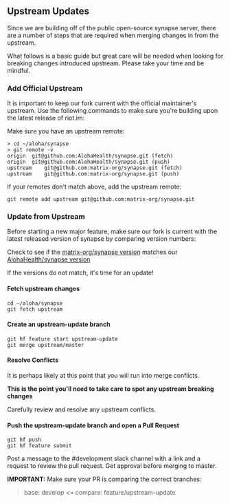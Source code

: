 ## Upstream Updates

Since we are building off of the public open-source synapse server, there
are a number of steps that are required when merging changes in from the upstream.

What follows is a basic guide but great care will be needed when looking for
breaking changes introduced upstream. Please take your time and be mindful.

### Add Official Upstream

It is important to keep our fork current with the official maintainer's upstream.
Use the following commands to make sure you're building upon the latest release of riot.im:

Make sure you have an upstream remote:

```console
> cd ~/aloha/synapse
> git remote -v
origin	git@github.com:AlohaHealth/synapse.git (fetch)
origin	git@github.com:AlohaHealth/synapse.git (push)
upstream	git@github.com:matrix-org/synapse.git (fetch)
upstream	git@github.com:matrix-org/synapse.git (push)
```

If your remotes don't match above, add the upstream remote:

```console
git remote add upstream git@github.com:matrix-org/synapse.git
```

### Update from Upstream

Before starting a new major feature, make sure our fork is current with the
latest released version of synapse by comparing version numbers:

Check to see if the [matrix-org/synapse version](https://github.com/matrix-org/synapse/blob/master/synapse/__init__.py#L30)
matches our
[AlohaHealth/synapse version](https://github.com/AlohaHealth/synapse/blob/master/synapse/__init__.py#L30)

If the versions do not match, it's time for an update!

#### Fetch upstream changes

```console
cd ~/aloha/synapse
git fetch upstream
```

#### Create an upstream-update branch

```console
git hf feature start upstream-update
git merge upstream/master
```

#### Resolve Conflicts

It is perhaps likely at this point that you will run into merge conflicts.

**This is the point you'll need to take care to spot any upstream breaking changes**

Carefully review and resolve any upstream conflicts.

#### Push the upstream-update branch and open a Pull Request

```console
git hf push
git hf feature submit
```

Post a message to the #development slack channel with a link and a request to review the pull request.
Get approval before merging to master.

**IMPORTANT:** Make sure your PR is comparing the correct branches:

> base: develop <= compare: feature/upstream-update
